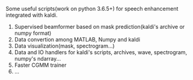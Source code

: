 Some useful scripts(work on python 3.6.5+) for speech enhancement integrated with kaldi.

1. Supervised beamformer based on mask prediction(kaldi's archive or numpy format)
2. Data convertion among MATLAB, Numpy and kaldi
3. Data visualization(mask, spectrogram...)
4. Data and IO handlers for kaldi's scripts, archives, wave, spectrogram, numpy's ndarray...
5. Faster CGMM trainer
6. ...